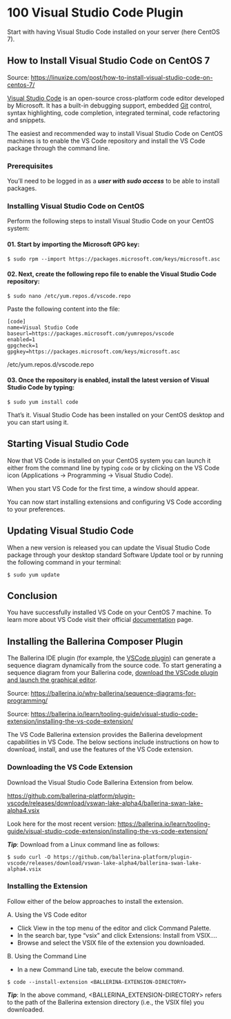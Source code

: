 # 100 Visual Studio Code Plugin

Start with having Visual Studio Code installed on your server (here CentOS 7).

## How to Install Visual Studio Code on CentOS 7

Source: https://linuxize.com/post/how-to-install-visual-studio-code-on-centos-7/

[Visual Studio Code](https://code.visualstudio.com/) is an open-source cross-platform code editor developed by Microsoft. It has a built-in debugging support, embedded [Git](https://linuxize.com/post/how-to-install-git-on-centos-7/) control, syntax highlighting, code completion, integrated terminal, code refactoring and snippets.

The easiest and recommended way to install Visual Studio Code on CentOS machines is to enable the VS Code repository and install the VS Code package through the command line.

### Prerequisites

You’ll need to be logged in as a ***user with sudo access*** to be able to install packages.

### Installing Visual Studio Code on CentOS

Perform the following steps to install Visual Studio Code on your CentOS system:

#### 01. Start by importing the Microsoft GPG key:

```$ sudo rpm --import https://packages.microsoft.com/keys/microsoft.asc```

#### 02. Next, create the following repo file to enable the Visual Studio Code repository:

```$ sudo nano /etc/yum.repos.d/vscode.repo```

Paste the following content into the file:

```
[code]
name=Visual Studio Code
baseurl=https://packages.microsoft.com/yumrepos/vscode
enabled=1
gpgcheck=1
gpgkey=https://packages.microsoft.com/keys/microsoft.asc
```
/etc/yum.repos.d/vscode.repo

#### 03. Once the repository is enabled, install the latest version of Visual Studio Code by typing:

```$ sudo yum install code```

That’s it. Visual Studio Code has been installed on your CentOS desktop and you can start using it.

## Starting Visual Studio Code

Now that VS Code is installed on your CentOS system you can launch it either from the command line by typing ```code``` or by clicking on the VS Code icon (Applications -> Programming -> Visual Studio Code).

When you start VS Code for the first time, a window should appear.

You can now start installing extensions and configuring VS Code according to your preferences.

## Updating Visual Studio Code

When a new version is released you can update the Visual Studio Code package through your desktop standard Software Update tool or by running the following command in your terminal:

```$ sudo yum update```

## Conclusion

You have successfully installed VS Code on your CentOS 7 machine. To learn more about VS Code visit their official [documentation](https://code.visualstudio.com/docs/) page.

## Installing the Ballerina Composer Plugin

The Ballerina IDE plugin (for example, the [VSCode plugin](https://ballerina.io/learn/tooling-guide/vs-code-extension/installing-the-vs-code-extension/)) can generate a sequence diagram dynamically from the source code. To start generating a sequence diagram from your Ballerina code, [download the VSCode plugin and launch the graphical editor](https://ballerina.io/learn/tooling-guide/vs-code-extension/installing-the-vs-code-extension/).

Source: https://ballerina.io/why-ballerina/sequence-diagrams-for-programming/

Source: https://ballerina.io/learn/tooling-guide/visual-studio-code-extension/installing-the-vs-code-extension/

The VS Code Ballerina extension provides the Ballerina development capabilities in VS Code. The below sections include instructions on how to download, install, and use the features of the VS Code extension.

### Downloading the VS Code Extension

Download the Visual Studio Code Ballerina Extension from below.

https://github.com/ballerina-platform/plugin-vscode/releases/download/vswan-lake-alpha4/ballerina-swan-lake-alpha4.vsix

Look here for the most recent version: https://ballerina.io/learn/tooling-guide/visual-studio-code-extension/installing-the-vs-code-extension/

***Tip***: Download from a Linux command line as follows:

```$ sudo curl -O https://github.com/ballerina-platform/plugin-vscode/releases/download/vswan-lake-alpha4/ballerina-swan-lake-alpha4.vsix```

### Installing the Extension

Follow either of the below approaches to install the extension.

A. Using the VS Code editor

- Click View in the top menu of the editor and click Command Palette.
- In the search bar, type “vsix” and click Extensions: Install from VSIX….
- Browse and select the VSIX file of the extension you downloaded.

B. Using the Command Line

- In a new Command Line tab, execute the below command.

```$ code --install-extension <BALLERINA-EXTENSION-DIRECTORY>```

***Tip***: In the above command, <BALLERINA_EXTENSION-DIRECTORY> refers to the path of the Ballerina extension directory (i.e., the VSIX file) you downloaded.
